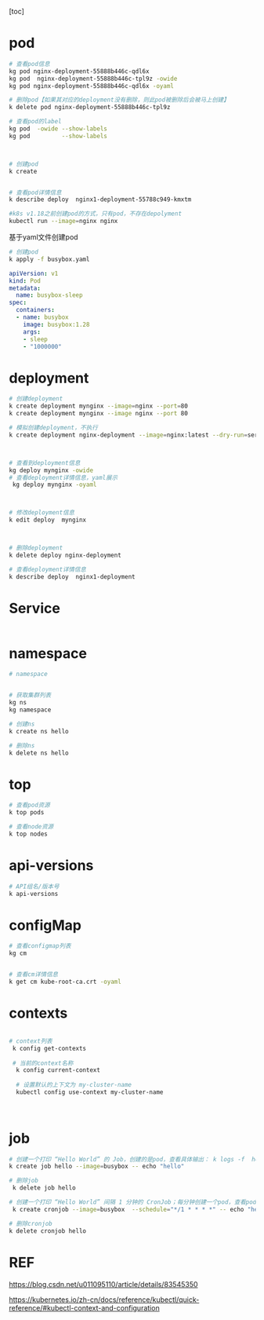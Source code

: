 [toc]



# pod

```bash
# 查看pod信息
kg pod nginx-deployment-55888b446c-qdl6x 
kg pod  nginx-deployment-55888b446c-tpl9z -owide
kg pod nginx-deployment-55888b446c-qdl6x -oyaml

# 删除pod【如果其对应的deployment没有删除，则此pod被删除后会被马上创建】
k delete pod nginx-deployment-55888b446c-tpl9z

# 查看pod的label
kg pod  -owide --show-labels
kg pod         --show-labels



# 创建pod
k create 


# 查看pod详情信息
k describe deploy  nginx1-deployment-55788c949-kmxtm

#k8s v1.18之前创建pod的方式，只有pod，不存在depolyment
kubectl run --image=nginx nginx

```



基于yaml文件创建pod

```bash
# 创建pod
k apply -f busybox.yaml
```



```yaml
apiVersion: v1
kind: Pod
metadata:
  name: busybox-sleep
spec:
  containers:
  - name: busybox
    image: busybox:1.28
    args:
    - sleep
    - "1000000"
```







# deployment



```bash
# 创建deployment
k create deployment mynginx --image=nginx --port=80
k create deployment mynginx --image nginx --port 80

# 模拟创建deployment，不执行
k create deployment nginx-deployment --image=nginx:latest --dry-run=server/client -o yaml



# 查看到deployment信息
kg deploy mynginx -owide
# 查看deployment详情信息，yaml展示
 kg deploy mynginx -oyaml



# 修改deployment信息
k edit deploy  mynginx 



# 删除deployment
k delete deploy nginx-deployment

# 查看deployment详情信息
k describe deploy  nginx1-deployment
```





# Service

```

```







# namespace

```bash
# namespace


# 获取集群列表
kg ns
kg namespace

# 创建ns
k create ns hello

# 删除ns
k delete ns hello

```





# top

```bash
# 查看pod资源
k top pods

# 查看node资源
k top nodes
```



# api-versions

```bash
# API组名/版本号
k api-versions
```



# configMap

```bash
# 查看configmap列表
kg cm


# 查看cm详情信息
k get cm kube-root-ca.crt -oyaml
```



# contexts

```bash

# context列表
 k config get-contexts
 
 # 当前的context名称
  k config current-context
  
  # 设置默认的上下文为 my-cluster-name
  kubectl config use-context my-cluster-name
  
  
```



# job

```bash
# 创建一个打印 “Hello World” 的 Job，创建的是pod，查看具体输出： k logs -f  hello-dzbt7
k create job hello --image=busybox -- echo "hello"

# 删除job
 k delete job hello

# 创建一个打印 “Hello World” 间隔 1 分钟的 CronJob；每分钟创建一个pod，查看pod日志即可看到输出。
 k create cronjob --image=busybox  --schedule="*/1 * * * *" -- echo "hello"

# 删除cronjob
k delete cronjob hello

```









# REF

https://blog.csdn.net/u011095110/article/details/83545350

https://kubernetes.io/zh-cn/docs/reference/kubectl/quick-reference/#kubectl-context-and-configuration